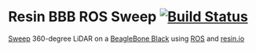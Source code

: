 # Resin BBB ROS Sweep [![Build Status][ci_badge]][ci_repo]

[Sweep](http://scanse.io) 360-degree LiDAR on a
[BeagleBone Black](http://beagleboard.org/black) using
[ROS](http://www.ros.org) and [resin.io](https://resin.io)

[ci_badge]: https://travis-ci.org/spmaniato/resin-bbb-ros-sweep.svg?branch=master
[ci_repo]: https://travis-ci.org/spmaniato/resin-bbb-ros-sweep
